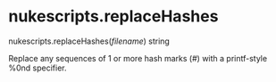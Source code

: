 # nukescripts.replaceHashes
nukescripts.replaceHashes(_filename_)  string

Replace any sequences of 1 or more hash marks (#) with a printf-style %0nd specifier.